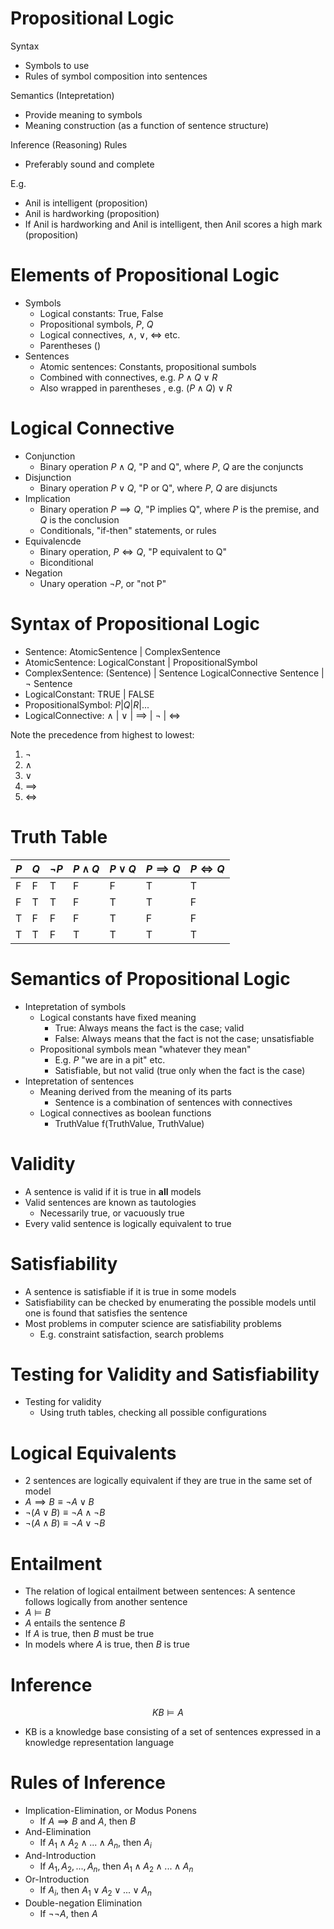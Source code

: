 # Propositional Logic

Syntax

- Symbols to use
- Rules of symbol composition into sentences

Semantics (Intepretation)

- Provide meaning to symbols
- Meaning construction (as a function of sentence structure)

Inference (Reasoning) Rules

- Preferably sound and complete

E.g.

- Anil is intelligent (proposition)
- Anil is hardworking (proposition)
- If Anil is hardworking and Anil is intelligent, then Anil scores a high mark (proposition)

# Elements of Propositional Logic

- Symbols
  - Logical constants: True, False
  - Propositional symbols, $P$, $Q$
  - Logical connectives, $\land$, $\lor$, $\iff$ etc.
  - Parentheses $()$
- Sentences
  - Atomic sentences: Constants, propositional sumbols
  - Combined with connectives, e.g. $P \land Q \lor R$
  - Also wrapped in parentheses , e.g. $(P \land Q) \lor R$

# Logical Connective

- Conjunction
  - Binary operation $P \land Q$, "P and Q", where $P$, $Q$ are the conjuncts
- Disjunction
  - Binary operation $P \lor Q$, "P or Q", where $P$, $Q$ are disjuncts
- Implication
  - Binary operation $P \implies Q$, "P implies Q", where $P$ is the premise, and $Q$ is the conclusion
  - Conditionals, "if-then" statements, or rules
- Equivalencde
  - Binary operation, $P \iff Q$, "P equivalent to Q"
  - Biconditional
- Negation
  - Unary operation $\neg P$, or "not P"

# Syntax of Propositional Logic

- Sentence: AtomicSentence | ComplexSentence
- AtomicSentence: LogicalConstant | PropositionalSymbol
- ComplexSentence: (Sentence) | Sentence LogicalConnective Sentence | $\neg$ Sentence
- LogicalConstant: TRUE | FALSE
- PropositionalSymbol: $P | Q | R | ...$
- LogicalConnective: $\land$ | $\lor$ | $\implies$ | $\neg$ | $\iff$

Note the precedence from highest to lowest:

1. $\neg$
2. $\land$
3. $\lor$
4. $\implies$
5. $\iff$

# Truth Table

| $P$ | $Q$ | $\neg P$ | $P \land Q$ | $P \lor Q$ | $P \implies Q$ | $P \iff Q$ |
| --- | --- | -------- | ----------- | ---------- | -------------- | ---------- |
| F   | F   | T        | F           | F          | T              | T          |
| F   | T   | T        | F           | T          | T              | F          |
| T   | F   | F        | F           | T          | F              | F          |
| T   | T   | F        | T           | T          | T              | T          |

# Semantics of Propositional Logic

- Intepretation of symbols
  - Logical constants have fixed meaning
    - True: Always means the fact is the case; valid
    - False: Always means that the fact is not the case; unsatisfiable
  - Propositional symbols mean "whatever they mean"
    - E.g. $P$ "we are in a pit" etc.
    - Satisfiable, but not valid (true only when the fact is the case)
- Intepretation of sentences
  - Meaning derived from the meaning of its parts
    - Sentence is a combination of sentences with connectives
  - Logical connectives as boolean functions
    - TruthValue f(TruthValue, TruthValue)

# Validity

- A sentence is valid if it is true in **all** models
- Valid sentences are known as tautologies
  - Necessarily true, or vacuously true
- Every valid sentence is logically equivalent to true

# Satisfiability

- A sentence is satisfiable if it is true in some models
- Satisfiability can be checked by enumerating the possible models until one is found that satisfies the sentence
- Most problems in computer science are satisfiability problems
  - E.g. constraint satisfaction, search problems

# Testing for Validity and Satisfiability

- Testing for validity
  - Using truth tables, checking all possible configurations

# Logical Equivalents

- 2 sentences are logically equivalent if they are true in the same set of model
- $A \implies B \equiv \neg A \lor B$
- $\neg(A \lor B) \equiv \neg A \land \neg B$
- $\neg(A \land B) \equiv \neg A \lor \neg B$

# Entailment

- The relation of logical entailment between sentences: A sentence follows logically from another sentence
- $A \models B$
- $A$ entails the sentence $B$
- If $A$ is true, then $B$ must be true
- In models where $A$ is true, then $B$ is true

# Inference

$$
KB \models A
$$

- KB is a knowledge base consisting of a set of sentences expressed in a knowledge representation language

# Rules of Inference

- Implication-Elimination, or Modus Ponens
  - If $A \implies B$ and $A$, then $B$
- And-Elimination
  - If $A_1 \land A_2 \land ... \land A_n$, then $A_i$
- And-Introduction
  - If $A_1, A_2, ..., A_n$, then $A_1 \land A_2 \land ... \land A_n$
- Or-Introduction
  - If $A_i$, then $A_1 \lor A_2 \lor ... \lor A_n$
- Double-negation Elimination
  - If $\neg \neg A$, then $A$
